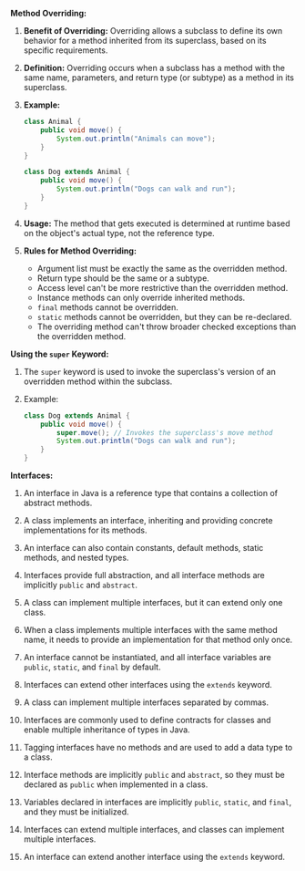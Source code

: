 

**Method Overriding:**

1. **Benefit of Overriding:** Overriding allows a subclass to define its own behavior for a method inherited from its superclass, based on its specific requirements.

2. **Definition:** Overriding occurs when a subclass has a method with the same name, parameters, and return type (or subtype) as a method in its superclass.

3. **Example:**
   ```java
   class Animal {
       public void move() {
           System.out.println("Animals can move");
       }
   }

   class Dog extends Animal {
       public void move() {
           System.out.println("Dogs can walk and run");
       }
   }
   ```

4. **Usage:** The method that gets executed is determined at runtime based on the object's actual type, not the reference type.

5. **Rules for Method Overriding:**
   - Argument list must be exactly the same as the overridden method.
   - Return type should be the same or a subtype.
   - Access level can't be more restrictive than the overridden method.
   - Instance methods can only override inherited methods.
   - `final` methods cannot be overridden.
   - `static` methods cannot be overridden, but they can be re-declared.
   - The overriding method can't throw broader checked exceptions than the overridden method.

**Using the `super` Keyword:**

1. The `super` keyword is used to invoke the superclass's version of an overridden method within the subclass.

2. Example:
   ```java
   class Dog extends Animal {
       public void move() {
           super.move(); // Invokes the superclass's move method
           System.out.println("Dogs can walk and run");
       }
   }
   ```

**Interfaces:**

1. An interface in Java is a reference type that contains a collection of abstract methods.

2. A class implements an interface, inheriting and providing concrete implementations for its methods.

3. An interface can also contain constants, default methods, static methods, and nested types.

4. Interfaces provide full abstraction, and all interface methods are implicitly `public` and `abstract`.

5. A class can implement multiple interfaces, but it can extend only one class.

6. When a class implements multiple interfaces with the same method name, it needs to provide an implementation for that method only once.

7. An interface cannot be instantiated, and all interface variables are `public`, `static`, and `final` by default.

8. Interfaces can extend other interfaces using the `extends` keyword.

9. A class can implement multiple interfaces separated by commas.

10. Interfaces are commonly used to define contracts for classes and enable multiple inheritance of types in Java.

11. Tagging interfaces have no methods and are used to add a data type to a class.

12. Interface methods are implicitly `public` and `abstract`, so they must be declared as `public` when implemented in a class.

13. Variables declared in interfaces are implicitly `public`, `static`, and `final`, and they must be initialized.

14. Interfaces can extend multiple interfaces, and classes can implement multiple interfaces.

15. An interface can extend another interface using the `extends` keyword.

